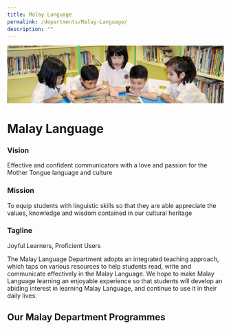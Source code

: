 ```yaml
---
title: Malay Language
permalink: /departments/Malay-Language/
description: ""
---
```

![](/images/banner.gif)

Malay Language
==============

### Vision

  

Effective and confident communicators with a love and passion for the Mother Tongue language and culture  

  

### Mission

  

To equip students with linguistic skills so that they are able appreciate the values, knowledge and wisdom contained in our cultural heritage  

  

### Tagline

  

Joyful Learners, Proficient Users  

  

The Malay Language Department adopts an integrated teaching approach, which taps on various resources to help students read, write and communicate effectively in the Malay Language. We hope to make Malay Language learning an enjoyable experience so that students will develop an abiding interest in learning Malay Language, and continue to use it in their daily lives.  

  

Our Malay Department Programmes
-------------------------------